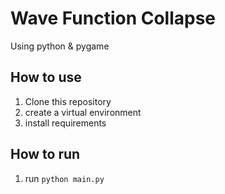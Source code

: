 # Wave Function Collapse
Using python & pygame

## How to use
1. Clone this repository
2. create a virtual environment
3. install requirements

## How to run
1. run `python main.py`
